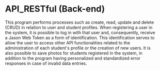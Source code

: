 # API_RESTful (Back-end)

This program performs processes such as create, read, update and delete (CRUD) in relation to user and student profiles. When registering a user in the system,
it is possible to log in with that user and, consequently, receive a Jason Web Token as a form of identification. 
This identification serves to allow the user to access other API functionalities related to the administration of each student's profile or the creation of new users.
It is also possible to save photos for students registered in the system, in addition to the program having personalized and standardized error responses in case of invalid data entries.
